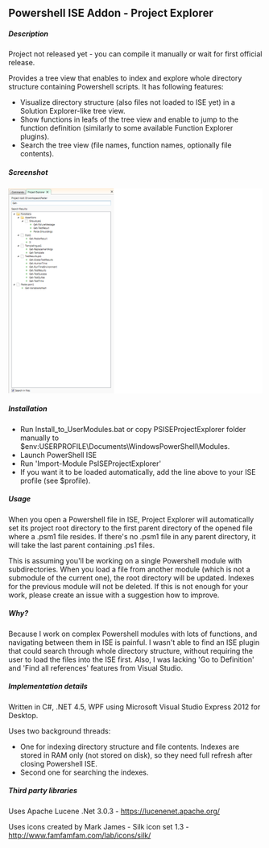 ## Powershell ISE Addon - Project Explorer

##### Description

Project not released yet - you can compile it manually or wait for first official release.

Provides a tree view that enables to index and explore whole directory structure containing Powershell scripts. It has following features:

* Visualize directory structure (also files not loaded to ISE yet) in a Solution Explorer-like tree view.
* Show functions in leafs of the tree view and enable to jump to the function definition (similarly to some available Function Explorer plugins).
* Search the tree view (file names, function names, optionally file contents).

##### Screenshot 
![Image](./PsISEExplorer_screen2.png?raw=true)

##### Installation

* Run Install_to_UserModules.bat or copy PSISEProjectExplorer folder manually to $env:USERPROFILE\Documents\WindowsPowerShell\Modules.
* Launch PowerShell ISE
* Run 'Import-Module PsISEProjectExplorer'
* If you want it to be loaded automatically, add the line above to your ISE profile (see $profile).

##### Usage

When you open a Powershell file in ISE, Project Explorer will automatically set its project root directory to the first parent directory of the opened file where a .psm1 file resides. If there's no .psm1 file in any parent directory, it will take the last parent containing .ps1 files.

This is assuming you'll be working on a single Powershell module with subdirectories. When you load a file from another module (which is not a submodule of the current one), the root directory will be updated. Indexes for the previous module will not be deleted.
If this is not enough for your work, please create an issue with a suggestion how to improve.

##### Why?

Because I work on complex Powershell modules with lots of functions, and navigating between them in ISE is painful. I wasn't able to find an ISE plugin that could search through whole directory structure, without requiring the user to load the files into the ISE first. Also, I was lacking 'Go to Definition' and 'Find all references' features from Visual Studio.

##### Implementation details

Written in C#, .NET 4.5, WPF using Microsoft Visual Studio Express 2012 for Desktop.

Uses two background threads:
* One for indexing directory structure and file contents. Indexes are stored in RAM only (not stored on disk), so they need full refresh after closing Powershell ISE.
* Second one for searching the indexes.

##### Third party libraries
Uses Apache Lucene .Net 3.0.3 - https://lucenenet.apache.org/ 

Uses icons created by Mark James - Silk icon set 1.3 - http://www.famfamfam.com/lab/icons/silk/

